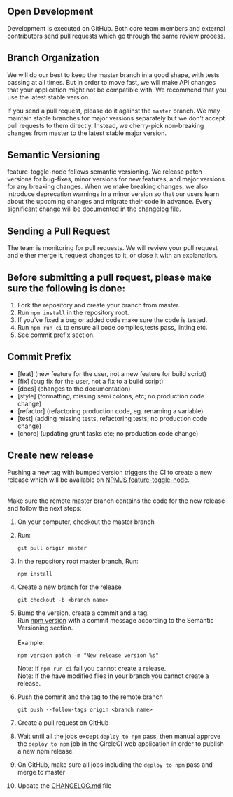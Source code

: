 ## Open Development

Development is executed on GitHub. 
Both core team members and external contributors send pull requests which go through the same review process.


## Branch Organization

We will do our best to keep the master branch in a good shape, with tests passing at all times. 
But in order to move fast, we will make API changes that your application might not be compatible with. 
We recommend that you use the latest stable version.

If you send a pull request, please do it against the `master` branch. 
We may maintain stable branches for major versions separately but we don’t accept pull requests to them directly. 
Instead, we cherry-pick non-breaking changes from master to the latest stable major version.


## Semantic Versioning

feature-toggle-node follows semantic versioning. 
We release patch versions for bug-fixes, minor versions for new features, and major versions for any breaking changes. 
When we make breaking changes, we also introduce deprecation warnings in a minor version 
so that our users learn about the upcoming changes and migrate their code in advance.
Every significant change will be documented in the changelog file.


## Sending a Pull Request

The team is monitoring for pull requests. We will review your pull request and either merge it, request changes to it, or close it with an explanation. 


## Before submitting a pull request, please make sure the following is done:

1. Fork the repository and create your branch from master.
2. Run `npm install` in the repository root.
3. If you’ve fixed a bug or added code make sure the code is tested.
4. Run `npm run ci` to ensure all code compiles,tests pass, linting etc.
5. See commit prefix section.


## Commit Prefix

- [feat] (new feature for the user, not a new feature for build script)
- [fix] (bug fix for the user, not a fix to a build script)
- [docs] (changes to the documentation)
- [style] (formatting, missing semi colons, etc; no production code change)
- [refactor] (refactoring production code, eg. renaming a variable)
- [test] (adding missing tests, refactoring tests; no production code change)
- [chore] (updating grunt tasks etc; no production code change)

## Create new release
Pushing a new tag with bumped version triggers the CI to create a new release which will be available on [NPMJS feature-toggle-node](https://www.npmjs.com/package/@sap-devx/feature-toggle-node).<br><br>

Make sure the remote master branch contains the code for the new release and follow the next steps:
1. On your computer, checkout the master branch

2. Run:
    ```
    git pull origin master
    ```

3. In the repository root master branch, Run:
    ```
    npm install
    ``` 

4.	Create a new branch for the release
    ```
    git checkout -b <branch name>
    ```

5.	Bump the version, create a commit and a tag.<br>
    Run [npm version](https://docs.npmjs.com/cli/version) with a commit message according to the Semantic Versioning section.
    <br><br>Example:

    ```
    npm version patch -m "New release version %s"
    ```
    
    Note: If `npm run ci` fail you cannot create a release.<br>
    Note: If the have modified files in your branch you cannot create a release.

6.	Push the commit and the tag to the remote branch
    ```
    git push --follow-tags origin <branch name>
    ```

7. Create a pull request on GitHub

8. Wait until all the jobs except `deploy to npm` pass, then manual approve the `deploy to npm` job in the CircleCI web application in order to publish a new npm release.

9. On GitHub, make sure all jobs including the `deploy to npm`  pass and merge to master

10. Update the [CHANGELOG.md](https://github.com/SAP/feature-toggle-node/blob/master/CHANGELOG.md) file

